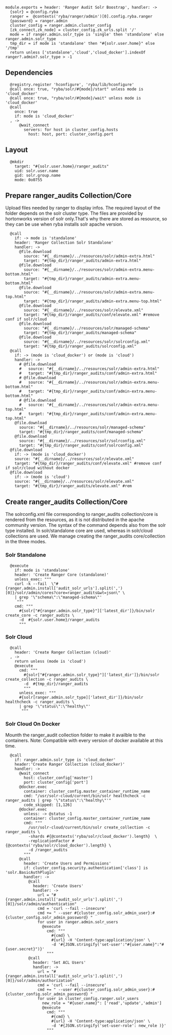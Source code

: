     
    module.exports = header: 'Ranger Audit Solr Boostrap', handler: ->
      {solr} = @config.ryba 
      ranger =  @contexts('ryba/ranger/admin')[0].config.ryba.ranger
      {password} = ranger.admin
      cluster_config = ranger.admin.cluster_config
      [zk_connect,zk_node] = cluster_config.zk_urls.split '/'
      mode = if ranger.admin.solr_type is 'single' then 'standalone' else ranger.admin.solr_type
      tmp_dir = if mode is 'standalone' then "#{solr.user.home}" else '/tmp'
      return unless ['standalone','cloud','cloud_docker'].indexOf ranger?.admin?.solr_type > -1
      
## Dependencies

      @registry.register 'hconfigure', 'ryba/lib/hconfigure'
      @call once: true, "ryba/solr/#{mode}/start" unless mode is 'cloud_docker'
      @call once: true, "ryba/solr/#{mode}/wait" unless mode is 'cloud_docker'
      @call 
        once: true
        if: mode is 'cloud_docker'
      , ->
          @wait_connect
            servers: for host in cluster_config.hosts
              host: host, port: cluster_config.port

## Layout

      @mkdir
        target: "#{solr.user.home}/ranger_audits"
        uid: solr.user.name
        gid: solr.group.name
        mode: 0o0755

## Prepare ranger_audits Collection/Core
Upload files needed by ranger to display infos. The required layout of the folder
depends on the solr cluster type. The files are provided by hortonworks version of solr
only.That's why there are stored as resource, so they can be use when ryba installs
solr apache version.

      @call  
        if: -> mode is 'standalone'
        header: 'Ranger Collection Solr Standalone'
        handler: ->
          @file.download
            source: "#{__dirname}/../resources/solr/admin-extra.html"
            target: "#{tmp_dir}/ranger_audits/admin-extra.html"
          @file.download
            source: "#{__dirname}/../resources/solr/admin-extra.menu-bottom.html"
            target: "#{tmp_dir}/ranger_audits/admin-extra.menu-bottom.html"
          @file.download
            source: "#{__dirname}/../resources/solr/admin-extra.menu-top.html"
            target: "#{tmp_dir}/ranger_audits/admin-extra.menu-top.html"
          @file.download
            source: "#{__dirname}/../resources/solr/elevate.xml"
            target: "#{tmp_dir}/ranger_audits/conf/elevate.xml" #remove conf if solr/cloud
          @file.download
            source: "#{__dirname}/../resources/solr/managed-schema"
            target: "#{tmp_dir}/ranger_audits/managed-schema"
          @file.download
            source: "#{__dirname}/../resources/solr/solrconfig.xml"
            target: "#{tmp_dir}/ranger_audits/solrconfig.xml"
      @call
        if: -> (mode is 'cloud_docker') or (mode is 'cloud')
        handler: ->
          # @file.download
          #   source: "#{__dirname}/../resources/solr/admin-extra.html"
          #   target: "#{tmp_dir}/ranger_audits/conf/admin-extra.html"
          # @file.download
          #   source: "#{__dirname}/../resources/solr/admin-extra.menu-bottom.html"
          #   target: "#{tmp_dir}/ranger_audits/conf/admin-extra.menu-bottom.html"
          # @file.download
          #   source: "#{__dirname}/../resources/solr/admin-extra.menu-top.html"
          #   target: "#{tmp_dir}/ranger_audits/conf/admin-extra.menu-top.html"
        @file.download
          source: "#{__dirname}/../resources/solr/managed-schema"
          target: "#{tmp_dir}/ranger_audits/conf/managed-schema"
        @file.download
          source: "#{__dirname}/../resources/solr/solrconfig.xml"
          target: "#{tmp_dir}/ranger_audits/conf/solrconfig.xml"
      @file.download
        if: -> (mode is 'cloud_docker')
        source: "#{__dirname}/../resources/solr/elevate.xml"
        target: "#{tmp_dir}/ranger_audits/conf/elevate.xml" #remove conf if solr/cloud without docker
      @file.download
        if: -> (mode is 'cloud')
        source: "#{__dirname}/../resources/solr/elevate.xml"
        target: "#{tmp_dir}/ranger_audits/elevate.xml" #rem
        
## Create ranger_audits Collection/Core
The solrconfig.xml file corresponding to ranger_audits collection/core is rendered from
the resources, as it is not distributed in the apache community version.
The syntax of the command depends also from the solr type installed.
In solr/standalone core are used, whereas in solr/cloud collections are used.
We manage creating the ranger_audits core/collection in the three modes.

### Solr Standalone

      @execute
        if: mode is 'standalone'
        header: 'Create Ranger Core (standalone)'
        unless_exec: """
        curl -k --fail  \"#{ranger.admin.install['audit_solr_urls'].split(',')[0]}/solr/admin/cores?core=ranger_audits&wt=json\" \
        | grep '\"schema\":\"managed-schema\"'
         """
        cmd: """
          #{solr["#{ranger.admin.solr_type}"]['latest_dir']}/bin/solr create_core -c ranger_audits \
          -d  #{solr.user.home}/ranger_audits
          """

### Solr Cloud

      @call
        header: 'Create Ranger Collection (cloud)'
      , ->
        return unless (mode is 'cloud')
        @execute
          cmd: """
            #{solr["#{ranger.admin.solr_type}"]['latest_dir']}/bin/solr create_collection -c ranger_audits \
            -d  #{tmp_dir}/ranger_audits
            """
          unless_exec: """
          #{solr[ranger.admin.solr_type]['latest_dir']}/bin/solr healthcheck -c ranger_audits \
          | grep '\"status\":\"healthy\"'
           """

### Solr Cloud On Docker
Mounth the ranger_audit collection folder to make it availble to the containers.
Note: Compatible with every version of docker available at this time.

      @call
        if: ranger.admin.solr_type is 'cloud_docker'
        header:'Create Ranger Collection (cloud_docker)'
        handler: ->
          @wait_connect
            host: cluster_config['master']
            port: cluster_config['port']
          @docker.exec
            container: cluster_config.master_container_runtime_name
            cmd: "/usr/solr-cloud/current/bin/solr healthcheck -c ranger_audits | grep '\"status\":\"healthy\"'"
            code_skipped: [1,126]
          @docker.exec
            unless: -> @status -1
            container: cluster_config.master_container_runtime_name
            cmd: """
              /usr/solr-cloud/current/bin/solr create_collection -c ranger_audits \
              -shards #{@contexts('ryba/solr/cloud_docker').length}  \
              -replicationFactor #{@contexts('ryba/solr/cloud_docker').length} \
              -d /ranger_audits
            """
          @call
            header: 'Create Users and Permissions'
            if: cluster_config.security.authentication['class'] is 'solr.BasicAuthPlugin'
            handler: ->
              @call 
                header: 'Create Users'
                handler: ->
                  url = "#{ranger.admin.install['audit_solr_urls'].split(',')[0]}/solr/admin/authentication"
                  cmd = 'curl --fail --insecure'
                  cmd += " --user #{cluster_config.solr_admin_user}:#{cluster_config.solr_admin_password} "
                  for user in ranger.admin.solr_users
                    @execute
                      cmd: """
                        #{cmd} \
                        #{url} -H 'Content-type:application/json' \
                        -d '#{JSON.stringify('set-user':"#{user.name}":"#{user.secret}")}'
                      """
              @call 
                header: 'Set ACL Users'
                handler: ->
                  url = "#{ranger.admin.install['audit_solr_urls'].split(',')[0]}/solr/admin/authorization"
                  cmd = 'curl --fail --insecure'
                  cmd += " --user #{cluster_config.solr_admin_user}:#{cluster_config.solr_admin_password} "
                  for user in cluster_config.ranger.solr_users
                    new_role = "#{user.name}": ['read','update','admin']
                    @execute
                      cmd: """
                        #{cmd} \
                        #{url} -H 'Content-type:application/json' \
                        -d '#{JSON.stringify('set-user-role': new_role )}'
                      """

[ranger-solr-script]:(https://community.hortonworks.com/questions/29291/ranger-solr-script-create-ranger-audits-collection.html)
